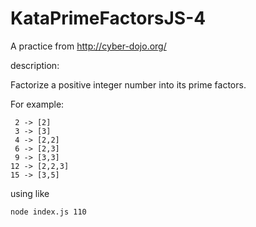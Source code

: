 # KataPrimeFactorsJS-4

A practice from http://cyber-dojo.org/


description:

Factorize a positive integer number into its prime factors.

For example:

	 2 -> [2]
	 3 -> [3]
	 4 -> [2,2]
	 6 -> [2,3]
	 9 -> [3,3]
	12 -> [2,2,3]
	15 -> [3,5]


using like
```
node index.js 110
```
